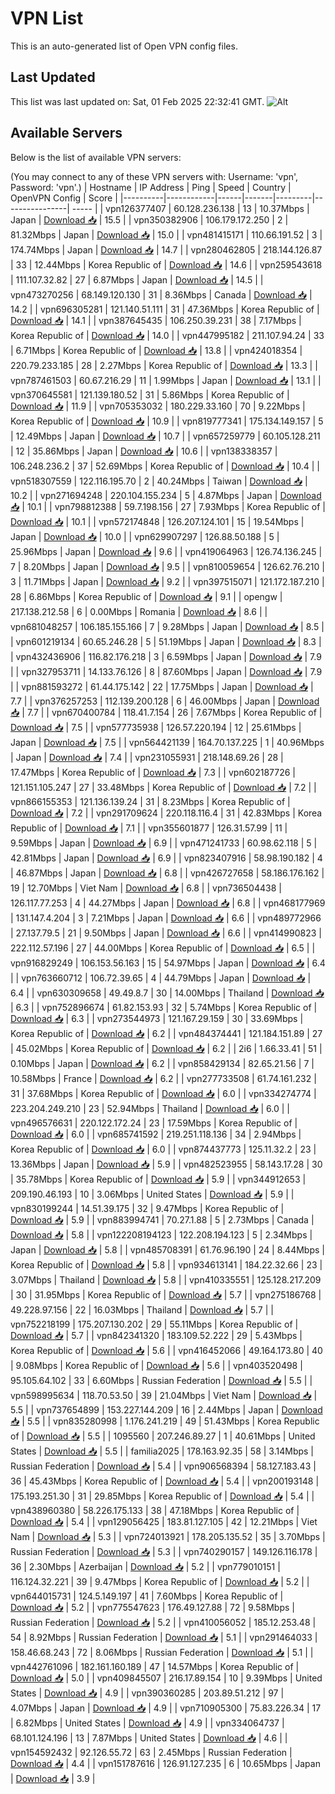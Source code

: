 # VPN List

This is an auto-generated list of Open VPN config files.

## Last Updated

This list was last updated on: Sat, 01 Feb 2025 22:32:41 GMT.
![Alt](https://repobeats.axiom.co/api/embed/186b98318ef1479477931607c1ad7d823f12451f.svg "Repobeats analytics image")

## Available Servers

Below is the list of available VPN servers:

(You may connect to any of these VPN servers with: Username: 'vpn', Password: 'vpn'.)
| Hostname | IP Address | Ping | Speed | Country | OpenVPN Config | Score |
|----------|------------|------|-------|---------|----------------| ----- |
| vpn126377407 | 60.128.236.138 | 13 | 10.37Mbps | Japan | [Download 📥](./configs/server_0_JP.ovpn) | 15.5 |
| vpn350382906 | 106.179.172.250 | 2 | 81.32Mbps | Japan | [Download 📥](./configs/server_1_JP.ovpn) | 15.0 |
| vpn481415171 | 110.66.191.52 | 3 | 174.74Mbps | Japan | [Download 📥](./configs/server_2_JP.ovpn) | 14.7 |
| vpn280462805 | 218.144.126.87 | 33 | 12.44Mbps | Korea Republic of | [Download 📥](./configs/server_3_KR.ovpn) | 14.6 |
| vpn259543618 | 111.107.32.82 | 27 | 6.87Mbps | Japan | [Download 📥](./configs/server_4_JP.ovpn) | 14.5 |
| vpn473270256 | 68.149.120.130 | 31 | 8.36Mbps | Canada | [Download 📥](./configs/server_5_CA.ovpn) | 14.2 |
| vpn696305281 | 121.140.51.111 | 31 | 47.36Mbps | Korea Republic of | [Download 📥](./configs/server_6_KR.ovpn) | 14.1 |
| vpn387645435 | 106.250.39.231 | 38 | 7.17Mbps | Korea Republic of | [Download 📥](./configs/server_7_KR.ovpn) | 14.0 |
| vpn447995182 | 211.107.94.24 | 33 | 6.71Mbps | Korea Republic of | [Download 📥](./configs/server_8_KR.ovpn) | 13.8 |
| vpn424018354 | 220.79.233.185 | 28 | 2.27Mbps | Korea Republic of | [Download 📥](./configs/server_9_KR.ovpn) | 13.3 |
| vpn787461503 | 60.67.216.29 | 11 | 1.99Mbps | Japan | [Download 📥](./configs/server_10_JP.ovpn) | 13.1 |
| vpn370645581 | 121.139.180.52 | 31 | 5.86Mbps | Korea Republic of | [Download 📥](./configs/server_11_KR.ovpn) | 11.9 |
| vpn705353032 | 180.229.33.160 | 70 | 9.22Mbps | Korea Republic of | [Download 📥](./configs/server_12_KR.ovpn) | 10.9 |
| vpn819777341 | 175.134.149.157 | 5 | 12.49Mbps | Japan | [Download 📥](./configs/server_13_JP.ovpn) | 10.7 |
| vpn657259779 | 60.105.128.211 | 12 | 35.86Mbps | Japan | [Download 📥](./configs/server_14_JP.ovpn) | 10.6 |
| vpn138338357 | 106.248.236.2 | 37 | 52.69Mbps | Korea Republic of | [Download 📥](./configs/server_15_KR.ovpn) | 10.4 |
| vpn518307559 | 122.116.195.70 | 2 | 40.24Mbps | Taiwan | [Download 📥](./configs/server_16_TW.ovpn) | 10.2 |
| vpn271694248 | 220.104.155.234 | 5 | 4.87Mbps | Japan | [Download 📥](./configs/server_17_JP.ovpn) | 10.1 |
| vpn798812388 | 59.7.198.156 | 27 | 7.93Mbps | Korea Republic of | [Download 📥](./configs/server_18_KR.ovpn) | 10.1 |
| vpn572174848 | 126.207.124.101 | 15 | 19.54Mbps | Japan | [Download 📥](./configs/server_19_JP.ovpn) | 10.0 |
| vpn629907297 | 126.88.50.188 | 5 | 25.96Mbps | Japan | [Download 📥](./configs/server_20_JP.ovpn) | 9.6 |
| vpn419064963 | 126.74.136.245 | 7 | 8.20Mbps | Japan | [Download 📥](./configs/server_21_JP.ovpn) | 9.5 |
| vpn810059654 | 126.62.76.210 | 3 | 11.71Mbps | Japan | [Download 📥](./configs/server_22_JP.ovpn) | 9.2 |
| vpn397515071 | 121.172.187.210 | 28 | 6.86Mbps | Korea Republic of | [Download 📥](./configs/server_23_KR.ovpn) | 9.1 |
| opengw | 217.138.212.58 | 6 | 0.00Mbps | Romania | [Download 📥](./configs/server_24_RO.ovpn) | 8.6 |
| vpn681048257 | 106.185.155.166 | 7 | 9.28Mbps | Japan | [Download 📥](./configs/server_25_JP.ovpn) | 8.5 |
| vpn601219134 | 60.65.246.28 | 5 | 51.19Mbps | Japan | [Download 📥](./configs/server_26_JP.ovpn) | 8.3 |
| vpn432436906 | 116.82.176.218 | 3 | 6.59Mbps | Japan | [Download 📥](./configs/server_27_JP.ovpn) | 7.9 |
| vpn327953711 | 14.133.76.126 | 8 | 87.60Mbps | Japan | [Download 📥](./configs/server_28_JP.ovpn) | 7.9 |
| vpn881593272 | 61.44.175.142 | 22 | 17.75Mbps | Japan | [Download 📥](./configs/server_29_JP.ovpn) | 7.7 |
| vpn376257253 | 112.139.200.128 | 6 | 46.00Mbps | Japan | [Download 📥](./configs/server_30_JP.ovpn) | 7.7 |
| vpn670400784 | 118.41.7.154 | 26 | 7.67Mbps | Korea Republic of | [Download 📥](./configs/server_31_KR.ovpn) | 7.5 |
| vpn577735938 | 126.57.220.194 | 12 | 25.61Mbps | Japan | [Download 📥](./configs/server_32_JP.ovpn) | 7.5 |
| vpn564421139 | 164.70.137.225 | 1 | 40.96Mbps | Japan | [Download 📥](./configs/server_33_JP.ovpn) | 7.4 |
| vpn231055931 | 218.148.69.26 | 28 | 17.47Mbps | Korea Republic of | [Download 📥](./configs/server_34_KR.ovpn) | 7.3 |
| vpn602187726 | 121.151.105.247 | 27 | 33.48Mbps | Korea Republic of | [Download 📥](./configs/server_35_KR.ovpn) | 7.2 |
| vpn866155353 | 121.136.139.24 | 31 | 8.23Mbps | Korea Republic of | [Download 📥](./configs/server_36_KR.ovpn) | 7.2 |
| vpn291709624 | 220.118.116.4 | 31 | 42.83Mbps | Korea Republic of | [Download 📥](./configs/server_37_KR.ovpn) | 7.1 |
| vpn355601877 | 126.31.57.99 | 11 | 9.59Mbps | Japan | [Download 📥](./configs/server_38_JP.ovpn) | 6.9 |
| vpn471241733 | 60.98.62.118 | 5 | 42.81Mbps | Japan | [Download 📥](./configs/server_39_JP.ovpn) | 6.9 |
| vpn823407916 | 58.98.190.182 | 4 | 46.87Mbps | Japan | [Download 📥](./configs/server_40_JP.ovpn) | 6.8 |
| vpn426727658 | 58.186.176.162 | 19 | 12.70Mbps | Viet Nam | [Download 📥](./configs/server_41_VN.ovpn) | 6.8 |
| vpn736504438 | 126.117.77.253 | 4 | 44.27Mbps | Japan | [Download 📥](./configs/server_42_JP.ovpn) | 6.8 |
| vpn468177969 | 131.147.4.204 | 3 | 7.21Mbps | Japan | [Download 📥](./configs/server_43_JP.ovpn) | 6.6 |
| vpn489772966 | 27.137.79.5 | 21 | 9.50Mbps | Japan | [Download 📥](./configs/server_44_JP.ovpn) | 6.6 |
| vpn414990823 | 222.112.57.196 | 27 | 44.00Mbps | Korea Republic of | [Download 📥](./configs/server_45_KR.ovpn) | 6.5 |
| vpn916829249 | 106.153.56.163 | 15 | 54.97Mbps | Japan | [Download 📥](./configs/server_46_JP.ovpn) | 6.4 |
| vpn763660712 | 106.72.39.65 | 4 | 44.79Mbps | Japan | [Download 📥](./configs/server_47_JP.ovpn) | 6.4 |
| vpn630309658 | 49.49.8.7 | 30 | 14.00Mbps | Thailand | [Download 📥](./configs/server_48_TH.ovpn) | 6.3 |
| vpn752896674 | 61.82.153.93 | 32 | 5.74Mbps | Korea Republic of | [Download 📥](./configs/server_49_KR.ovpn) | 6.3 |
| vpn273544973 | 121.167.29.159 | 30 | 33.69Mbps | Korea Republic of | [Download 📥](./configs/server_50_KR.ovpn) | 6.2 |
| vpn484374441 | 121.184.151.89 | 27 | 45.02Mbps | Korea Republic of | [Download 📥](./configs/server_51_KR.ovpn) | 6.2 |
| 2i6 | 1.66.33.41 | 51 | 0.10Mbps | Japan | [Download 📥](./configs/server_52_JP.ovpn) | 6.2 |
| vpn858429134 | 82.65.21.56 | 7 | 10.58Mbps | France | [Download 📥](./configs/server_53_FR.ovpn) | 6.2 |
| vpn277733508 | 61.74.161.232 | 31 | 37.68Mbps | Korea Republic of | [Download 📥](./configs/server_54_KR.ovpn) | 6.0 |
| vpn334274774 | 223.204.249.210 | 23 | 52.94Mbps | Thailand | [Download 📥](./configs/server_55_TH.ovpn) | 6.0 |
| vpn496576631 | 220.122.172.24 | 23 | 17.59Mbps | Korea Republic of | [Download 📥](./configs/server_56_KR.ovpn) | 6.0 |
| vpn685741592 | 219.251.118.136 | 34 | 2.94Mbps | Korea Republic of | [Download 📥](./configs/server_57_KR.ovpn) | 6.0 |
| vpn874437773 | 125.11.32.2 | 23 | 13.36Mbps | Japan | [Download 📥](./configs/server_58_JP.ovpn) | 5.9 |
| vpn482523955 | 58.143.17.28 | 30 | 35.78Mbps | Korea Republic of | [Download 📥](./configs/server_59_KR.ovpn) | 5.9 |
| vpn344912653 | 209.190.46.193 | 10 | 3.06Mbps | United States | [Download 📥](./configs/server_60_US.ovpn) | 5.9 |
| vpn830199244 | 14.51.39.175 | 32 | 9.47Mbps | Korea Republic of | [Download 📥](./configs/server_61_KR.ovpn) | 5.9 |
| vpn883994741 | 70.27.1.88 | 5 | 2.73Mbps | Canada | [Download 📥](./configs/server_62_CA.ovpn) | 5.8 |
| vpn122208194123 | 122.208.194.123 | 5 | 2.34Mbps | Japan | [Download 📥](./configs/server_63_JP.ovpn) | 5.8 |
| vpn485708391 | 61.76.96.190 | 24 | 8.44Mbps | Korea Republic of | [Download 📥](./configs/server_64_KR.ovpn) | 5.8 |
| vpn934613141 | 184.22.32.66 | 23 | 3.07Mbps | Thailand | [Download 📥](./configs/server_65_TH.ovpn) | 5.8 |
| vpn410335551 | 125.128.217.209 | 30 | 31.95Mbps | Korea Republic of | [Download 📥](./configs/server_66_KR.ovpn) | 5.7 |
| vpn275186768 | 49.228.97.156 | 22 | 16.03Mbps | Thailand | [Download 📥](./configs/server_67_TH.ovpn) | 5.7 |
| vpn752218199 | 175.207.130.202 | 29 | 55.11Mbps | Korea Republic of | [Download 📥](./configs/server_68_KR.ovpn) | 5.7 |
| vpn842341320 | 183.109.52.222 | 29 | 5.43Mbps | Korea Republic of | [Download 📥](./configs/server_69_KR.ovpn) | 5.6 |
| vpn416452066 | 49.164.173.80 | 40 | 9.08Mbps | Korea Republic of | [Download 📥](./configs/server_70_KR.ovpn) | 5.6 |
| vpn403520498 | 95.105.64.102 | 33 | 6.60Mbps | Russian Federation | [Download 📥](./configs/server_71_RU.ovpn) | 5.5 |
| vpn598995634 | 118.70.53.50 | 39 | 21.04Mbps | Viet Nam | [Download 📥](./configs/server_72_VN.ovpn) | 5.5 |
| vpn737654899 | 153.227.144.209 | 16 | 2.44Mbps | Japan | [Download 📥](./configs/server_73_JP.ovpn) | 5.5 |
| vpn835280998 | 1.176.241.219 | 49 | 51.43Mbps | Korea Republic of | [Download 📥](./configs/server_74_KR.ovpn) | 5.5 |
| 1095560 | 207.246.89.27 | 1 | 40.61Mbps | United States | [Download 📥](./configs/server_75_US.ovpn) | 5.5 |
| familia2025 | 178.163.92.35 | 58 | 3.14Mbps | Russian Federation | [Download 📥](./configs/server_76_RU.ovpn) | 5.4 |
| vpn906568394 | 58.127.183.43 | 36 | 45.43Mbps | Korea Republic of | [Download 📥](./configs/server_77_KR.ovpn) | 5.4 |
| vpn200193148 | 175.193.251.30 | 31 | 29.85Mbps | Korea Republic of | [Download 📥](./configs/server_78_KR.ovpn) | 5.4 |
| vpn438960380 | 58.226.175.133 | 38 | 47.18Mbps | Korea Republic of | [Download 📥](./configs/server_79_KR.ovpn) | 5.4 |
| vpn129056425 | 183.81.127.105 | 42 | 12.21Mbps | Viet Nam | [Download 📥](./configs/server_80_VN.ovpn) | 5.3 |
| vpn724013921 | 178.205.135.52 | 35 | 3.70Mbps | Russian Federation | [Download 📥](./configs/server_81_RU.ovpn) | 5.3 |
| vpn740290157 | 149.126.116.178 | 36 | 2.30Mbps | Azerbaijan | [Download 📥](./configs/server_82_AZ.ovpn) | 5.2 |
| vpn779010151 | 116.124.32.221 | 39 | 9.47Mbps | Korea Republic of | [Download 📥](./configs/server_83_KR.ovpn) | 5.2 |
| vpn644015731 | 124.5.149.197 | 41 | 7.60Mbps | Korea Republic of | [Download 📥](./configs/server_84_KR.ovpn) | 5.2 |
| vpn775547623 | 176.49.127.88 | 72 | 9.58Mbps | Russian Federation | [Download 📥](./configs/server_85_RU.ovpn) | 5.2 |
| vpn410056052 | 185.12.253.48 | 54 | 8.92Mbps | Russian Federation | [Download 📥](./configs/server_86_RU.ovpn) | 5.1 |
| vpn291464033 | 158.46.68.243 | 72 | 8.06Mbps | Russian Federation | [Download 📥](./configs/server_87_RU.ovpn) | 5.1 |
| vpn442761096 | 182.161.160.189 | 47 | 14.57Mbps | Korea Republic of | [Download 📥](./configs/server_88_KR.ovpn) | 5.0 |
| vpn409845507 | 216.17.89.154 | 10 | 9.39Mbps | United States | [Download 📥](./configs/server_89_US.ovpn) | 4.9 |
| vpn390360285 | 203.89.51.212 | 97 | 4.07Mbps | Japan | [Download 📥](./configs/server_90_JP.ovpn) | 4.9 |
| vpn710905300 | 75.83.226.34 | 17 | 6.82Mbps | United States | [Download 📥](./configs/server_91_US.ovpn) | 4.9 |
| vpn334064737 | 68.101.124.196 | 13 | 7.87Mbps | United States | [Download 📥](./configs/server_92_US.ovpn) | 4.6 |
| vpn154592432 | 92.126.55.72 | 63 | 2.45Mbps | Russian Federation | [Download 📥](./configs/server_93_RU.ovpn) | 4.4 |
| vpn151787616 | 126.91.127.235 | 6 | 10.65Mbps | Japan | [Download 📥](./configs/server_94_JP.ovpn) | 3.9 |
